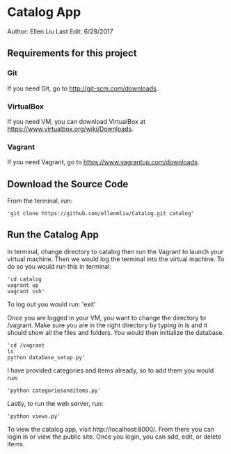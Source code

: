 # Catalog App
Author: Ellen Liu
Last Edit: 6/28/2017

## Requirements for this project

### Git

If you need Git, go to http://git-scm.com/downloads.

### VirtualBox

If you need VM, you can download VirtualBox at https://www.virtualbox.org/wiki/Downloads.

### Vagrant

If you need Vagrant, go to https://www.vagrantup.com/downloads.

## Download the Source Code
From the terminal, run:

    'git clone https://github.com/ellenmliu/Catalog.git catalog'

## Run the Catalog App

In terminal, change directory to catalog then run the Vagrant to launch your virtual machine. Then we would log the terminal into the virtual machine. To do so you would run this in terminal:

    'cd catalog
    vagrant up
    vagrant ssh'

To log out you would run:
    'exit'

Once you are logged in your VM, you want to change the directory to /vagrant. Make sure you are in the right directory by typing in ls and it should show all the files and folders. You would then initialize the database.

    'cd /vagrant
    ls
    python database_setup.py'

I have provided categories and items already, so to add them you would run:

    'python categoriesanditems.py'

Lastly, to run the web server, run:

    'python views.py'

To view the catalog app, visit http://localhost:8000/. From there you can login in or view the public site. Once you login, you can add, edit, or delete items.
